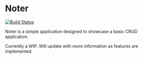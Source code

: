 # Noter
[![Build Status](https://travis-ci.org/teevans/noter-api.svg?branch=master)](https://travis-ci.org/teevans/noter-api)

Noter is a simple application designed to showcase a basic CRUD application.

Currently a WIP. Will update with more information as features are implemented.
